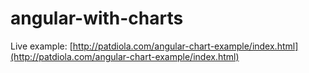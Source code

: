 # angular-with-charts

Live example: [http://patdiola.com/angular-chart-example/index.html](http://patdiola.com/angular-chart-example/index.html)
